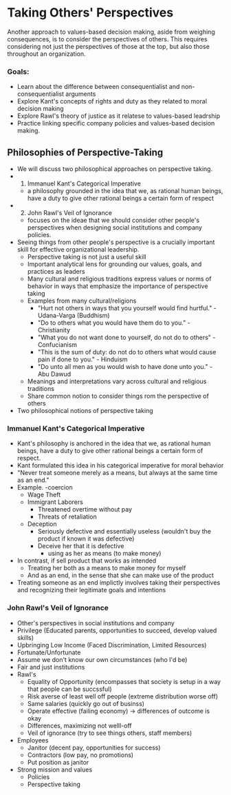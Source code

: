 # Taking Others' Perspectives

Another approach to values-based decision making, aside from weighing consequences, is to consider the perspectives of others. 
This requires considering not just the perspectives of those at the top, but also those throughout an organization.

### Goals:
- Learn about the difference between consequentialist and non-consequentialist arguments
- Explore Kant's concepts of rights and duty as they related to moral decision making
- Explore Rawl's theory of justice as it relatese to values-based leadrship
- Practice linking specific company policies and values-based decision making.

## Philosophies of Perspective-Taking
- We will discuss two philosophical approaches on perspective taking.
- 1. Immanuel Kant's Categorical Imperative
  - a philosophy grounded in the idea that we, as rational human beings, have a duty to give other rational beings a certain form of respect
- 2. John Rawl's Veil of Ignorance
  - focuses on the ideae that we should consider other people's perspectives when designing social institutions and company policies.
- Seeing things from other people's perspective is a crucially important skill for effective organizational leadership. 
  - Perspective taking is not just a useful skill
  - Important analytical lens for grounding our values, goals, and practices as leaders
  - Many cultural and religious traditions express values or norms of behavior in ways that emphasize the importance of perspective taking
  - Examples from many cultural/religions
    - "Hurt not others in ways that you yourself would find hurtful." - Udana-Varga (Buddhism)
    - "Do to others what you would have them do to you." - Christianity
    - "What you do not want done to yourself, do not do to others" - Confucianism
    - "This is the sum of duty: do not do to others what would cause pain if done to you." - Hinduism
    - "Do unto all men as you would wish to have done unto you." - Abu Dawud
  - Meanings and interpretations vary across cultural and religious traditions
  - Share common notion to consider things rom the perspective of others
- Two philosophical notions of perspective taking

### Immanuel Kant's Categorical Imperative
- Kant's philosophy is anchored in the idea that we, as rational human beings, have a duty to give other rational beings a certain form of respect.
- Kant formulated this idea in his categorical imperative for moral behavior
- "Never treat someone merely as a means, but always at the same time as an end."
- Example. 
  -coercion
    - Wage Theft
    - Immigrant Laborers 
      - Threatened overtime without pay 
      - Threats of retaliation 
  - Deception
    - Seriously defective and essentially useless (wouldn't buy the product if known it was defective)
    - Deceive her that it is defective
      - using as her as means (to make money)
- In contrast, if sell product that works as intended
  - Treating her both as a means to make money for myself
  - And as an end, in the sense that she can make use of the product
- Treating someone as an end implictly involves taking their perspectives and recognizing their legitimate goals and intentions

### John Rawl's Veil of Ignorance
- Other's perspectives in social institutions and company
- Privilege (Educated parents, opportunities to succeed, develop valued skills)
- Upbringing Low Income (Faced Discrimination, Limited Resources) 
- Fortunate/Unfortunate
- Assume we don't know our own circumstances (who I'd be) 
- Fair and just institutions
- Rawl's
  - Equality of Opportunity (encompasses that society is setup in a way that people can be succssful)
  - Risk averse of least well off people (extreme distribution worse off)
  - Same salaries (quickly go out of businss)
  - Operate effective (failing economy) -> differences of outcome is okay
  - Differences, maximizing not welll-off
  - Veil of ignorance (try to see things others, staff members)
- Employees
  - Janitor (decent pay, opportunities for success)
  - Contractors (low pay, no promotions)
  - Put position as janitor
- Strong mission and values
  - Policies
  - Perspective taking
